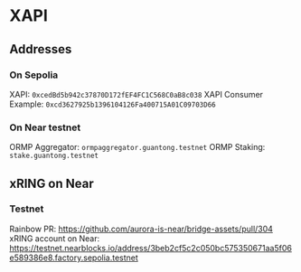 # XAPI

## Addresses

### On Sepolia
XAPI: `0xcedBd5b942c37870D172fEF4FC1C568C0aB8c038`
XAPI Consumer Example: `0xcd3627925b1396104126Fa400715A01C09703D66`

### On Near testnet
ORMP Aggregator: `ormpaggregator.guantong.testnet`
ORMP Staking: `stake.guantong.testnet`


## xRING on Near

### Testnet
Rainbow PR: <https://github.com/aurora-is-near/bridge-assets/pull/304>
xRING account on Near: https://testnet.nearblocks.io/address/3beb2cf5c2c050bc575350671aa5f06e589386e8.factory.sepolia.testnet
